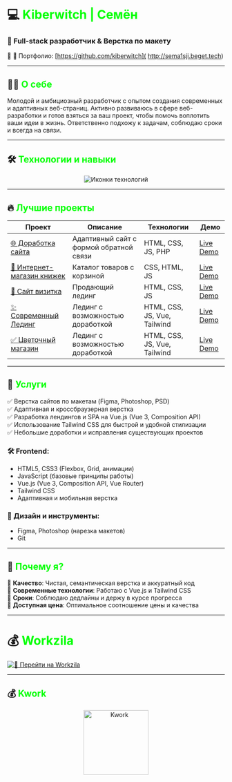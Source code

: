 # 💻 <span style="color: #00ff00">Kiberwitch | Семён</span> 
### 🚀 Full-stack разработчик & Верстка по макету
📍 
📂 Портфолио: [https://github.com/kiberwitch]( http://sema1sji.beget.tech)

---

## 👨‍💻 <span style="color: #00ff00">О себе</span>
Молодой и амбициозный разработчик с опытом создания современных и адаптивных веб-страниц. Активно развиваюсь в сфере веб-разработки и готов взяться за ваш проект, чтобы помочь воплотить ваши идеи в жизнь. Ответственно подхожу к задачам, соблюдаю сроки и всегда на связи.

---

## 🛠 <span style="color: #00ff00">Технологии и навыки</span>
<div align="center">
  <img src="https://skillicons.dev/icons?i=html,css,js,php,vue,git,postgres,figma,tailwind&theme=dark&perline=8" alt="Иконки технологий" />
</div>

---

## 🔥 <span style="color: #00ff00">Лучшие проекты</span>

| Проект | Описание | Технологии | Демо |
|--------|----------|------------|------|
| [🌐 Доработка сайта](https://github.com/kiberwitch/Vitaliti_Website) | Адаптивный сайт с формой обратной связи | HTML, CSS, JS, PHP | [Live Demo](https://kiberwitch.github.io/Vitaliti_Website/) |
| [🛒 Интернет-магазин книжек](https://github.com/kiberwitch/Book_store) | Каталог товаров с корзиной | CSS, HTML, JS | [Live Demo](https://kiberwitch.github.io/Book_store/) |
| [🎨 Сайт визитка](https://github.com/kiberwitch/Site_business_ard_lawyer_Michelson) | Продающий лединг | HTML, CSS, JS | [Live Demo]() |
| [✨ Современный Лединг](https://github.com/kiberwitch/Vue-Tailwind) | Лединг с возможностью доработкой | HTML, CSS, JS, Vue, Tailwind | [Live Demo](https://kiberwitch.github.io/Vue-Tailwind/) |
| [✅ Цветочный магазин](https://github.com/kiberwitch/Petalia-flower-shop) | Лединг с возможностью доработкой | HTML, CSS, JS, Vue, Tailwind | [Live Demo](https://kiberwitch.github.io/Petalia-flower-shop/) |

---

## 💼 <span style="color: #00ff00">Услуги</span>
✅ Верстка сайтов по макетам (Figma, Photoshop, PSD)  
✅ Адаптивная и кроссбраузерная верстка  
✅ Разработка лендингов и SPA на Vue.js (Vue 3, Composition API)  
✅ Использование Tailwind CSS для быстрой и удобной стилизации  
✅ Небольшие доработки и исправления существующих проектов  

### 🛠 Frontend:
- HTML5, CSS3 (Flexbox, Grid, анимации)
- JavaScript (базовые принципы работы)
- Vue.js (Vue 3, Composition API, Vue Router)
- Tailwind CSS
- Адаптивная и мобильная верстка

### 🎨 Дизайн и инструменты:
- Figma, Photoshop (нарезка макетов)
- Git

---

## 🌟 <span style="color: #00ff00">Почему я?</span>
🔹 **Качество**: Чистая, семантическая верстка и аккуратный код  
🔹 **Современные технологии**: Работаю с Vue.js и Tailwind CSS  
🔹 **Сроки**: Соблюдаю дедлайны и держу в курсе прогресса  
🔹 **Доступная цена**: Оптимальное соотношение цены и качества  

---
# 💰 <span style="color: #00ff00">Workzila</span>
[![🚀 Перейти на Workzila](https://img.shields.io/badge/Workzila-Перейти-4CAF50?style=for-the-badge&logo=workzila&logoColor=ffffff)](https://work-zilla.com/portfolio/uLfvjB?ref=8576202&sub=portfolio&tgref=8576202)

---

## 💰 <span style="color: #00ff00">Kwork</span>
<div align="center">
  <a href="https://kwork.ru/user/kiberwitch" target="_blank">
    <img src="https://img.shields.io/badge/KWORK-00FF00?style=for-the-badge&logoColor=black&logo=data:image/svg+xml;base64,PHN2ZyB4bWxucz0iaHR0cDovL3d3dy53My5vcmcvMjAwMC9zdmciIHZpZXdCb3g9IjAgMCAyNCAyNCI+PHBhdGggZD0iTTEyIDBDNS4zNzMgMCAwIDUuMzczIDAgMTJzNS4zNzMgMTIgMTIgMTIgMTItNS4zNzMgMTItMTJTMTguNjI3IDAgMTIgMHoiIGZpbGw9IiNmZmYiLz48cGF0aCBkPSJNMTIgMkM2LjQ4NiAyIDIgNi40ODYgMiAxMnM0LjQ4NiAxMCAxMCAxMCAxMC00LjQ4NiAxMC0xMFMxNy41MTQgMiAxMiAyem0wIDE4YTggOCAwIDExMC0xNiA4IDggMCAwMTAgMTZ6IiBmaWxsPSIjMDBmZjAwIi8+PC9zdmc+" alt="Kwork" width="150"/>
  </a>
</div>


